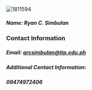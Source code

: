 ![1811594](https://user-images.guthubusercontent.com/75420483/101242906-948e1300-3737-11eb-8d21-dfbe39e163bd.jpg)  
##### Name: Ryan C. Simbulan  
  
  
### Contact Information  
##### Email: qrcsimbulan@tip.edu.ph  
##### Additional Contact Information:  
##### 09474972406  

